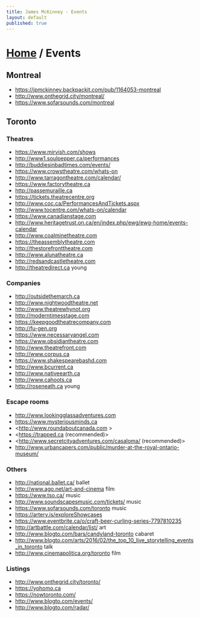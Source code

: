 ```yaml
---
title: James McKinney - Events
layout: default
published: true
---
```


# [Home](/) / Events

## Montreal

* <https://jpmckinney.backpackit.com/pub/1164053-montreal>
* <http://www.onthegrid.city/montreal/>
* <https://www.sofarsounds.com/montreal>

## Toronto

### Theatres

* <https://www.mirvish.com/shows>
* <http://www1.soulpepper.ca/performances>
* <http://buddiesinbadtimes.com/events/>
* <https://www.crowstheatre.com/whats-on>
* <http://www.tarragontheatre.com/calendar/>
* <https://www.factorytheatre.ca>
* <http://passemuraille.ca>
* <https://tickets.theatrecentre.org>
* <http://www.coc.ca/PerformancesAndTickets.aspx>
* <http://www.tocentre.com/whats-on/calendar>
* <https://www.canadianstage.com>
* <http://www.heritagetrust.on.ca/en/index.php/ewg/ewg-home/events-calendar>
* <http://www.coalminetheatre.com>
* <https://theassemblytheatre.com>
* <http://thestorefronttheatre.com>
* <http://www.alunatheatre.ca>
* <http://redsandcastletheatre.com>
* <http://theatredirect.ca> young

### Companies

* <http://outsidethemarch.ca>
* <http://www.nightwoodtheatre.net>
* <http://www.theatrewhynot.org>
* <http://moderntimesstage.com>
* <https://keepgoodtheatrecompany.com>
* <http://fu-gen.org>
* <https://www.necessaryangel.com>
* <https://www.obsidiantheatre.com>
* <http://www.theatrefront.com>
* <http://www.corpus.ca>
* <https://www.shakespearebashd.com>
* <http://www.bcurrent.ca>
* <http://www.nativeearth.ca>
* <http://www.cahoots.ca>
* <http://roseneath.ca> young

### Escape rooms

* <http://www.lookingglassadventures.com>
* <https://www.mysteriousminds.ca>
* <http://www.roundaboutcanada.com >
* <https://trapped.ca (recommended)>
* <http://www.secretcityadventures.com/casaloma/ (recommended)>
* <http://www.urbancapers.com/public/murder-at-the-royal-ontario-museum/>

### Others

* <http://national.ballet.ca/> ballet
* <http://www.ago.net/art-and-cinema> film
* <https://www.tso.ca/> music
* <http://www.soundscapesmusic.com/tickets/> music
* <https://www.sofarsounds.com/toronto> music
* <https://artery.is/exploreShowcases>
* <https://www.eventbrite.ca/o/craft-beer-curling-series-7797810235>
* <http://artbattle.com/calendar/list/> art
* <http://www.blogto.com/bars/candyland-toronto> cabaret
* <http://www.blogto.com/arts/2016/02/the_top_10_live_storytelling_events_in_toronto> talk
* <http://www.cinemapolitica.org/toronto> film

### Listings

* <http://www.onthegrid.city/toronto/>
* <https://yohomo.ca>
* <https://nowtoronto.com/>
* <http://www.blogto.com/events/>
* <http://www.blogto.com/radar/>

